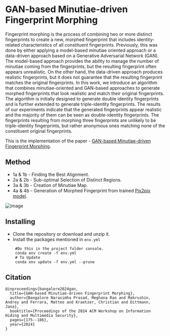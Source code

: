 # GAN-based Minutiae-driven Fingerprint Morphing

Fingerprint morphing is the process of combining two or more distinct fingerprints to create a new, morphed fingerprint that includes identity-related characteristics of all constituent fingerprints. Previously, this was done by either applying a model-based minutiae oriented approach or a data-driven approach based on a Generative Adversarial Network (GAN). The model-based approach provides the ability to manage the number of minutiae coming from the fingerprints, but the resulting fingerprint often appears unrealistic. On the other hand, the data-driven approach produces realistic fingerprints, but it does not guarantee that the resulting fingerprint matches the original fingerprints. In this work, we introduce an algorithm that combines minutiae-oriented and GAN-based approaches to generate morphed fingerprints that look realistic and match their original fingerprints. The algorithm is initially designed to generate double identity fingerprints and is further extended to generate triple-identity fingerprints. The results of our experiments indicate that the generated fingerprints appear realistic and the majority of them can be seen as double-identity fingerprints. The fingerprints resulting from morphing three fingerprints are unlikely to be triple-identity fingerprints, but rather anonymous ones matching none of the constituent original fingerprints.

This is the implementation of the paper - [GAN-based Minutiae-driven Fingerprint Morphing](https://dl.acm.org/doi/pdf/10.1145/3658664.3659632).

## Method
* 1a & 1b - Finding the Best Alignment.
* 2a & 2b - Sub-optimal Selection of Distinct Regions.
* 3a & 3b - Creation of Minutiae Map.
* 4a & 4b - Generation of Morphed Fingerprint from trained [Pix2pix model](https://gitti.cs.uni-magdeburg.de/Andrey/gensynth-pix2pix).

![image](https://github.com/user-attachments/assets/51146f8f-23ea-4540-8045-c425c729d961)


## Installing

* Clone the repository or download and unzip it.    
* Install the packages mentioned in `env.yml`
   ```
    #Do this in the project folder console.
    conda env create -f env.yml
    # To Update
    conda env update -f env.yml --prune
  ```

## Citation
```
@inproceedings{bangalore2024gan,
  title={GAN-based Minutiae-driven Fingerprint Morphing},
  author={Bangalore Narasimha Prasad, Meghana Rao and Makrushin, Andrey and Ferrara, Matteo and Kraetzer, Christian and Dittmann, Jana},
  booktitle={Proceedings of the 2024 ACM Workshop on Information Hiding and Multimedia Security},
  pages={175--186},
  year={2024}
}
```
